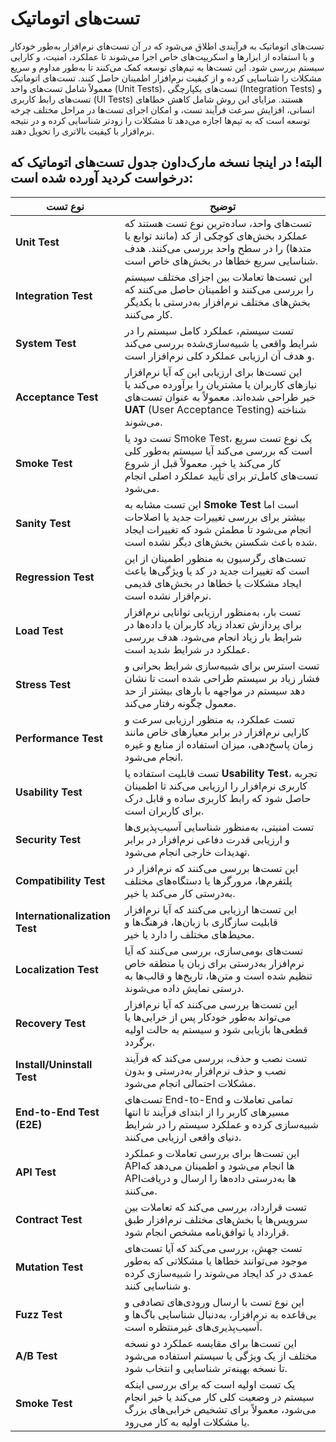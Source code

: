 # تست‌های اتوماتیک
تست‌های اتوماتیک به فرآیندی اطلاق می‌شود که در آن تست‌های نرم‌افزار به‌طور خودکار و با استفاده از ابزارها و اسکریپت‌های خاص اجرا می‌شوند تا عملکرد، امنیت، و کارایی سیستم بررسی شود. این تست‌ها به تیم‌های توسعه کمک می‌کنند تا به‌طور مداوم و سریع مشکلات را شناسایی کرده و از کیفیت نرم‌افزار اطمینان حاصل کنند. تست‌های اتوماتیک معمولاً شامل تست‌های واحد (Unit Tests)، تست‌های یکپارچگی (Integration Tests) و تست‌های رابط کاربری (UI Tests) هستند. مزایای این روش شامل کاهش خطاهای انسانی، افزایش سرعت فرآیند تست، و امکان اجرای تست‌ها در مراحل مختلف چرخه توسعه است که به تیم‌ها اجازه می‌دهد تا مشکلات را زودتر شناسایی کرده و در نتیجه نرم‌افزار با کیفیت بالاتری را تحویل دهند.


## البته! در اینجا نسخه مارک‌داون جدول تست‌های اتوماتیک که درخواست کردید آورده شده است:
| نوع تست                     | توضیح                                                                                                                                                            |
|-----------------------------|------------------------------------------------------------------------------------------------------------------------------------------------------------------|
| **Unit Test**                | تست‌های واحد، ساده‌ترین نوع تست هستند که عملکرد بخش‌های کوچکی از کد (مانند توابع یا متدها) را در سطح واحد بررسی می‌کنند. هدف شناسایی سریع خطاها در بخش‌های خاص است. |
| **Integration Test**         | این تست‌ها تعاملات بین اجزای مختلف سیستم را بررسی می‌کنند و اطمینان حاصل می‌کنند که بخش‌های مختلف نرم‌افزار به‌درستی با یکدیگر کار می‌کنند.                        |
| **System Test**              | تست سیستم، عملکرد کامل سیستم را در شرایط واقعی یا شبیه‌سازی‌شده بررسی می‌کند و هدف آن ارزیابی عملکرد کلی نرم‌افزار است.                                          |
| **Acceptance Test**          | این تست‌ها برای ارزیابی این که آیا نرم‌افزار نیازهای کاربران یا مشتریان را برآورده می‌کند یا خیر طراحی شده‌اند. معمولاً به عنوان تست‌های **UAT** (User Acceptance Testing) شناخته می‌شوند. |
| **Smoke Test**               | تست دود یا Smoke Test، یک نوع تست سریع است که بررسی می‌کند آیا سیستم به‌طور کلی کار می‌کند یا خیر. معمولاً قبل از شروع تست‌های کامل‌تر برای تأیید عملکرد اصلی انجام می‌شود. |
| **Sanity Test**              | این تست مشابه به **Smoke Test** است اما بیشتر برای بررسی تغییرات جدید یا اصلاحات انجام می‌شود تا مطمئن شود که تغییرات ایجاد شده باعث شکستن بخش‌های دیگر نشده است. |
| **Regression Test**          | تست‌های رگرسیون به منظور اطمینان از این است که تغییرات جدید در کد یا ویژگی‌ها باعث ایجاد مشکلات یا خطاها در بخش‌های قدیمی نرم‌افزار نشده است.                        |
| **Load Test**                | تست بار، به‌منظور ارزیابی توانایی نرم‌افزار برای پردازش تعداد زیاد کاربران یا داده‌ها در شرایط بار زیاد انجام می‌شود. هدف بررسی عملکرد در شرایط شدید است. |
| **Stress Test**              | تست استرس برای شبیه‌سازی شرایط بحرانی و فشار زیاد بر سیستم طراحی شده است تا نشان دهد سیستم در مواجهه با بارهای بیشتر از حد معمول چگونه رفتار می‌کند.               |
| **Performance Test**         | تست عملکرد، به منظور ارزیابی سرعت و کارایی نرم‌افزار در برابر معیارهای خاص مانند زمان پاسخ‌دهی، میزان استفاده از منابع و غیره انجام می‌شود.                    |
| **Usability Test**           | تست قابلیت استفاده یا **Usability Test**، تجربه کاربری نرم‌افزار را ارزیابی می‌کند تا اطمینان حاصل شود که رابط کاربری ساده و قابل درک برای کاربران است.        |
| **Security Test**            | تست امنیتی، به‌منظور شناسایی آسیب‌پذیری‌ها و ارزیابی قدرت دفاعی نرم‌افزار در برابر تهدیدات خارجی انجام می‌شود.                                                     |
| **Compatibility Test**       | این تست‌ها بررسی می‌کنند که نرم‌افزار در پلتفرم‌ها، مرورگرها یا دستگاه‌های مختلف به‌درستی کار می‌کند یا خیر.                                                         |
| **Internationalization Test**| این تست‌ها ارزیابی می‌کنند که آیا نرم‌افزار قابلیت سازگاری با زبان‌ها، فرهنگ‌ها و محیط‌های مختلف را دارد یا خیر.                                                            |
| **Localization Test**        | تست‌های بومی‌سازی، بررسی می‌کنند که آیا نرم‌افزار به‌درستی برای زبان یا منطقه خاص تنظیم شده است و متن‌ها، تاریخ‌ها و قالب‌ها به درستی نمایش داده می‌شوند. |
| **Recovery Test**            | این تست‌ها بررسی می‌کنند که آیا نرم‌افزار می‌تواند به‌طور خودکار پس از خرابی‌ها یا قطعی‌ها بازیابی شود و سیستم به حالت اولیه برگردد.                                  |
| **Install/Uninstall Test**   | تست نصب و حذف، بررسی می‌کند که فرآیند نصب و حذف نرم‌افزار به‌درستی و بدون مشکلات احتمالی انجام می‌شود.                                                            |
| **End-to-End Test (E2E)**    | تست‌های End-to-End تمامی تعاملات و مسیرهای کاربر را از ابتدای فرآیند تا انتها شبیه‌سازی کرده و عملکرد سیستم را در شرایط دنیای واقعی ارزیابی می‌کنند.             |
| **API Test**                 | این تست‌ها برای بررسی تعاملات و عملکرد APIها انجام می‌شود و اطمینان می‌دهد که APIها به‌درستی داده‌ها را ارسال و دریافت می‌کنند.                                       |
| **Contract Test**            | تست قرارداد، بررسی می‌کند که تعاملات بین سرویس‌ها یا بخش‌های مختلف نرم‌افزار طبق قرارداد یا توافق‌نامه مشخص انجام شود.                                            |
| **Mutation Test**            | تست جهش، بررسی می‌کند که آیا تست‌های موجود می‌توانند خطاها یا مشکلاتی که به‌طور عمدی در کد ایجاد می‌شوند را شبیه‌سازی کرده و شناسایی کنند.                             |
| **Fuzz Test**                | این نوع تست با ارسال ورودی‌های تصادفی و بی‌قاعده به نرم‌افزار، به‌دنبال شناسایی باگ‌ها و آسیب‌پذیری‌های غیرمنتظره است.                                                 |
| **A/B Test**                 | این تست‌ها برای مقایسه عملکرد دو نسخه مختلف از یک ویژگی یا سیستم استفاده می‌شود تا نسخه بهینه‌تر شناسایی و انتخاب شود.                                                |
| **Smoke Test**               | یک تست اولیه است که برای بررسی اینکه سیستم در وضعیت کلی کار می‌کند یا خیر انجام می‌شود، معمولاً برای تشخیص خرابی‌های بزرگ یا مشکلات اولیه به کار می‌رود.              |
